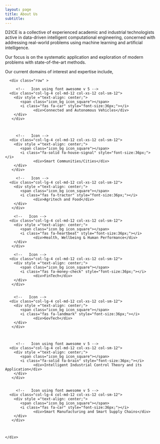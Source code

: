 ```yaml
---
layout: page
title: About Us
subtitle: 
---
```


D2ICE is a collective of experienced academic and industrial technologists active in data-driven intelligent computational engineering, concerned with addressing real-world problems using machine learning and artificial intelligence.

Our focus is on the systematic application and exploration of modern problems with state-of-the-art methods.

Our current domains of interest and expertise include,


<!-- Set up icons -->
<div class="container-fluid">
   
      <div class="row" >     
   
         <!--   Icon using font awesome v 5 -->
      <div class="col-lg-4 col-md-12 col-xs-12 col-sm-12">
        <div style ="text-align: center;">
           <span class="icon_bg icon_square"></span>
           <i class="fas fa-car" style="font-size:36px;"></i>
                 <div>Connected and Autonomous Vehicles</div>
        </div>
       </div>
      
        
                  
         <!--   Icon -->
      <div class="col-lg-4 col-md-12 col-xs-12 col-sm-12">
        <div style ="text-align: center;">
           <span class="icon_bg icon_square"></span>
           <i class="fa-solid fa-house-signal" style="font-size:36px;"></i>
                 <div>Smart Communities/Cities</div>
        </div>
       </div>
      
         <!--   Icon -->
      <div class="col-lg-4 col-md-12 col-xs-12 col-sm-12">
        <div style ="text-align: center;">
           <span class="icon_bg icon_square"></span>
           <i class="fas fa-tractor" style="font-size:36px;"></i>
                 <div>Agritech and Food</div>
        </div>
       </div>
      
        <!--   Icon -->
      <div class="col-lg-4 col-md-12 col-xs-12 col-sm-12">
        <div style ="text-align: center;">
           <span class="icon_bg icon_square"></span>
           <i class="fas fa-heartbeat" style="font-size:36px;"></i>
                 <div>Health, Wellbeing & Human Performance</div>
        </div>
       </div>
      
        <!--   Icon -->
      <div class="col-lg-4 col-md-12 col-xs-12 col-sm-12">
        <div style ="text-align: center;">
           <span class="icon_bg icon_square"></span>
           <i class="fas fa-money-check" style="font-size:36px;"></i>
                 <div>FinTech</div>
        </div>
       </div>

      
        <!--   Icon -->
      <div class="col-lg-4 col-md-12 col-xs-12 col-sm-12">
        <div style ="text-align: center;">
           <span class="icon_bg icon_square"></span>
           <i class="fas fa-landmark" style="font-size:36px;"></i>
                 <div>GovTech</div>
        </div>
       </div>
         
         
   
         <!--   Icon using font awesome v 5 -->
      <div class="col-lg-4 col-md-12 col-xs-12 col-sm-12">
        <div style ="text-align: center;">
           <span class="icon_bg icon_square"></span>
           <i class="fa-solid fa-brain" style="font-size:36px;"></i>
                 <div>Intelligent Industrial Control Theory and its Application</div>
        </div>
       </div>
                  
                  
         <!--   Icon using font awesome v 5 -->
      <div class="col-lg-4 col-md-12 col-xs-12 col-sm-12">
        <div style ="text-align: center;">
           <span class="icon_bg icon_square"></span>
           <i class="fas fa-car" style="font-size:36px;"></i>
                 <div>Smart Manufacturing and Smart Supply Chains</div>
        </div>
       </div>           
      
      
      
    </div>            
 </div>


